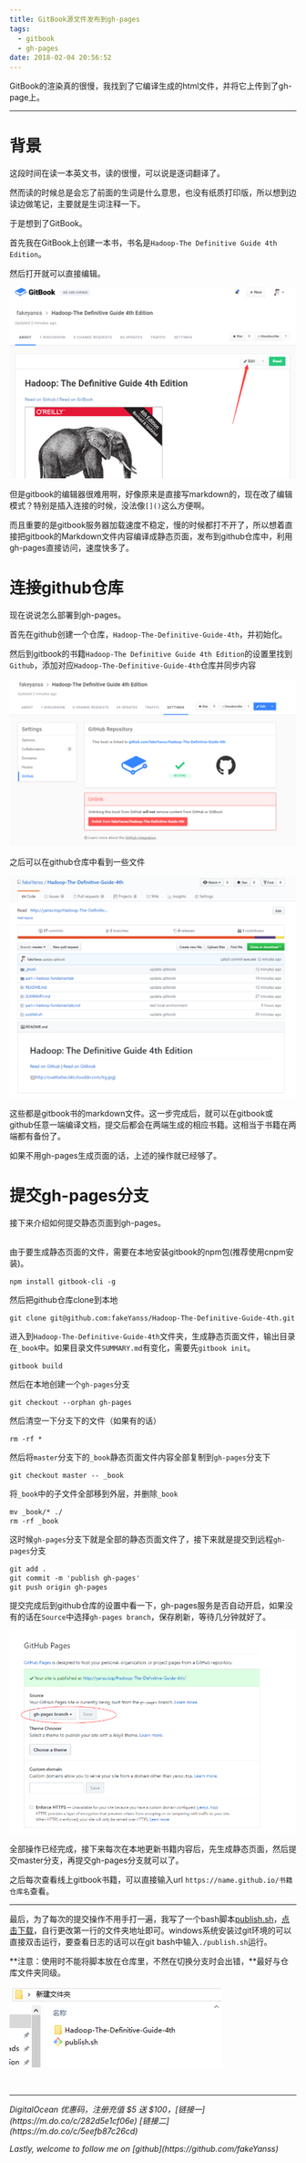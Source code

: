 ```yaml
---
title: GitBook源文件发布到gh-pages
tags:
  - gitbook
  - gh-pages
date: 2018-02-04 20:56:52
---
```

GitBook的渲染真的很慢，我找到了它编译生成的html文件，并将它上传到了gh-page上。
<!--more-->

---

# 背景

这段时间在读一本英文书，读的很慢，可以说是逐词翻译了。

然而读的时候总是会忘了前面的生词是什么意思，也没有纸质打印版，所以想到边读边做笔记，主要就是生词注释一下。

于是想到了GitBook。

首先我在GitBook上创建一本书，书名是`Hadoop-The Definitive Guide 4th Edition`。

然后打开就可以直接编辑。

![hadoopbook1](https://raw.githubusercontent.com/fakeYanss/imgplace/master/2019/hadoopbook1.png)

但是gitbook的编辑器很难用啊，好像原来是直接写markdown的，现在改了编辑模式？特别是插入连接的时候，没法像`[]()`这么方便啊。

而且重要的是gitbook服务器加载速度不稳定，慢的时候都打不开了，所以想着直接把gitbook的Markdown文件内容编译成静态页面，发布到github仓库中，利用gh-pages直接访问，速度快多了。

# 连接github仓库

现在说说怎么部署到gh-pages。


首先在github创建一个仓库，`Hadoop-The-Definitive-Guide-4th`，并初始化。

然后到gitbook的书籍`Hadoop-The Definitive Guide 4th Edition`的设置里找到`Github`，添加对应`Hadoop-The-Definitive-Guide-4th`仓库并同步内容

![hadoopbook2](https://raw.githubusercontent.com/fakeYanss/imgplace/master/2019/hadoopbook2.png)

之后可以在github仓库中看到一些文件

![hadoopbook3](https://raw.githubusercontent.com/fakeYanss/imgplace/master/2019/hadoopbook3.png)

这些都是gitbook书的markdown文件。这一步完成后，就可以在gitbook或github任意一端编译文档，提交后都会在两端生成的相应书籍。这相当于书籍在两端都有备份了。

如果不用gh-pages生成页面的话，上述的操作就已经够了。

# 提交gh-pages分支

接下来介绍如何提交静态页面到gh-pages。<br><br>

由于要生成静态页面的文件，需要在本地安装gitbook的npm包(推荐使用cnpm安装)。
```
npm install gitbook-cli -g
```
然后把github仓库clone到本地
```
git clone git@github.com:fakeYanss/Hadoop-The-Definitive-Guide-4th.git
```
进入到`Hadoop-The-Definitive-Guide-4th`文件夹，生成静态页面文件，输出目录在`_book`中。如果目录文件`SUMMARY.md`有变化，需要先`gitbook init`。
```
gitbook build
```
然后在本地创建一个`gh-pages`分支
```
git checkout --orphan gh-pages
```
然后清空一下分支下的文件（如果有的话）
```
rm -rf *
```
然后将`master`分支下的`_book`静态页面文件内容全部复制到`gh-pages`分支下
```
git checkout master -- _book
```
将`_book`中的子文件全部移到外层，并删除`_book`
```
mv _book/* ./
rm -rf _book
```
这时候`gh-pages`分支下就是全部的静态页面文件了，接下来就是提交到远程`gh-pages`分支
```
git add .
git commit -m 'publish gh-pages'
git push origin gh-pages
```
提交完成后到github仓库的设置中看一下，gh-pages服务是否自动开启，如果没有的话在`Source`中选择`gh-pages branch`，保存刷新，等待几分钟就好了。

![hadoopbook5](https://raw.githubusercontent.com/fakeYanss/imgplace/master/2019/hadoopbook5.png)

全部操作已经完成，接下来每次在本地更新书籍内容后，先生成静态页面，然后提交master分支，再提交gh-pages分支就可以了。

之后每次查看线上gitbook书籍，可以直接输入url `https://name.github.io/书籍仓库名`查看。

---

最后，为了每次的提交操作不用手打一遍，我写了一个bash脚本[publish.sh](https://github.com/fakeYanss/Hadoop-The-Definitive-Guide-4th/blob/master/publish.sh)，[点击下载](http://pic.yanss.top/publish.sh)，自行更改第一行的文件夹地址即可。windows系统安装过git环境的可以直接双击运行，要查看日志的话可以在git bash中输入`./publish.sh`运行。

**注意：使用时不能将脚本放在仓库里，不然在切换分支时会出错，**最好与仓库文件夹同级。

![hadoopbook4](https://raw.githubusercontent.com/fakeYanss/imgplace/master/2019/hadoopbook4.png)

<br>

---
<p id="div-border-left-red"><i>DigitalOcean 优惠码，注册充值 $5 送 $100，[链接一](https://m.do.co/c/282d5e1cf06e) [链接二](https://m.do.co/c/5eefb87c26cd)</i></span>
<p id="div-border-left-red"><i>Lastly, welcome to follow me on [github](https://github.com/fakeYanss)</i></p>


